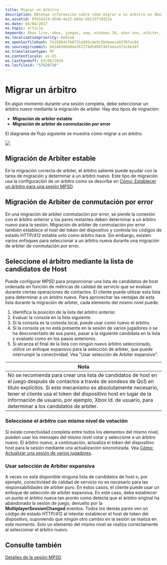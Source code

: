 ```yaml
---
title: Migrar un árbitro
description: Obtenga información sobre cómo migrar a un árbitro en Xbox Live participan varios jugadores de 2015
ms.assetid: 9fb5d2c0-d548-4a22-b64e-6b215f78d22e
ms.date: 04/04/2017
ms.topic: article
keywords: Xbox live, xbox, juegos, uwp, windows 10, xbox uno, arbiter, 2015 multijugador
ms.localizationpriority: medium
ms.openlocfilehash: 7e250841fb0731a903c0e9c5bdeeecd42f07ac84
ms.sourcegitcommit: b034650b684a767274d5d88746faeea373c8e34f
ms.translationtype: MT
ms.contentlocale: es-ES
ms.lasthandoff: 03/06/2019
ms.locfileid: "57629710"
---
```

# <a name="migrating-an-arbiter"></a>Migrar un árbitro

En algún momento durante una sesión completa, debe seleccionar un árbitro nuevo mediante la migración de arbiter. Hay dos tipos de migración:

-   **Migración de arbiter estable**
-   **Migración de arbiter de conmutación por error**

El diagrama de flujo siguiente se muestra cómo migrar a un árbitro.

![](../../images/multiplayer/Multiplayer_2015_HostMigration.png)

## <a name="graceful-arbiter-migration"></a>Migración de Arbiter estable

En la migración correcta de arbiter, el árbitro saliente puede ayudar con la tarea de migración y determinar a un árbitro nuevo. Este tipo de migración usa la configuración de un árbitro como se describe en [Cómo: Establecer un árbitro para una sesión MPSD](multiplayer-how-tos.md).


## <a name="failover-arbiter-migration"></a>Migración de Arbiter de conmutación por error

En una migración de arbiter conmutación por error, se pierde la conexión con el árbitro anterior y los pares restantes deben determinar a un árbitro nuevo para la sesión. Migración de arbiter de conmutación por error también establece el host del token del dispositivo y controla los códigos de estado HTTP/412 estable solo como árbitro hace. Sin embargo, existen varios enfoques para seleccionar a un árbitro nueva durante una migración de arbiter de conmutación por error.
## <a name="select-arbiter-using-the-host-candidate-list"></a>Seleccione el árbitro mediante la lista de candidatos de Host

Puede configurar MPSD para proporcionar una lista de candidatos de host ordenada en función de métricas de calidad de servicio que se evalúan durante ciertas operaciones de contactos. El cliente puede utilizar esta lista para determinar a un árbitro nuevo. Para aprovechar las ventajas de esta lista durante la migración de arbiter, cada elemento del mismo nivel puede:

1.  Identifica la posición de la lista del árbitro anterior.
2.  Evaluar la consola en la lista siguiente.
3.  Si la consola es la consola local, puede usar como nuevo el árbitro.
4.  Si la consola ya no está presente en la sesión de varios jugadores o se ha desconectado de sus pares, pasar a la siguiente candidata en la lista y evalúelo como en los pasos anteriores.
5.  Si alcanza el final de la lista con ningún nuevo árbitro seleccionado, utilice un enfoque expansivo para la selección de arbiter, que puede interrumpir la conectividad. Vea "Usar selección de Arbiter expansivo".

| Nota                                                                                                                                                                                                                                                                                    |
|------------------------------------------------------------------------------------------------------------------------------------------------------------------------------------------------------------------------------------------------------------------------------------------------------|
| No se recomienda para crear una lista de candidatos de host en el juego después de contactos a través de sondeos de QoS en título explícitos. Si este mecanismo es absolutamente necesario, tener el cliente usa el token del dispositivo host en lugar de la información de usuario, por ejemplo, Xbox Id. de usuario, para determinar a los candidatos de arbiter. |


### <a name="select-arbiter-using-peer-voting"></a>Seleccione el árbitro con mismo nivel de votación

Si existe conectividad completa entre todos los elementos del mismo nivel, pueden usar los mensajes del mismo nivel votar y seleccione a un árbitro nuevo. El árbitro nuevo, a continuación, actualiza el token del dispositivo host para la sesión mediante una actualización sincronizada. Vea [Cómo: Actualizar una sesión de varios jugadores](multiplayer-how-tos.md).


### <a name="use-greedy-arbiter-selection"></a>Usar selección de Arbiter expansiva

A veces no está disponible ninguna lista de candidatos de host o, por ejemplo, conectividad de calidad de servicio no es necesario para las responsabilidades de arbiter puro. En estos casos, el cliente puede usar un enfoque de selección de arbiter expansiva. En este caso, debe establecer un punto el árbitro nueva tan pronto como detecta que el árbitro original ha abandonado la sesión de juego, devuelto por la **MultiplayerSessionChanged** eventos. Todos los demás pares ven un código de estado HTTP/412 al intentar establecer el host de token del dispositivo, suponiendo que ningún otro cambio en la sesión se realiza en este momento. Solo un elemento del mismo nivel se realiza correctamente al seleccionar el árbitro nuevo.


## <a name="see-also"></a>Consulte también

[Detalles de la sesión MPSD](mpsd-session-details.md)
